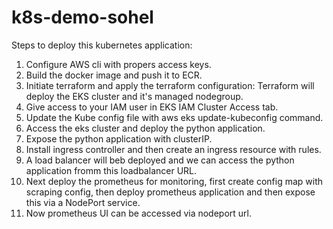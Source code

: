 # k8s-demo-sohel


Steps to deploy this kubernetes application:
1. Configure AWS cli with propers access keys.
2. Build the docker image and push it to ECR. 
3. Initiate terraform and apply the terraform configuration: Terraform will deploy the EKS cluster and it's managed nodegroup. 
4. Give access to your IAM user in EKS IAM Cluster Access tab. 
5. Update the Kube config file with aws eks update-kubeconfig command. 
6. Access the eks cluster and deploy the python application. 
7. Expose the python application with clusterIP. 
8. Install ingress controller and then create an ingress resource with rules. 
9. A load balancer will beb deployed and we can access the python application fromm this loadbalancer URL. 
10. Next deploy the prometheus for monitoring, first create config map with scraping config, then deploy prometheus application and then expose this via a NodePort service. 
11. Now prometheus UI can be accessed via nodeport url. 
